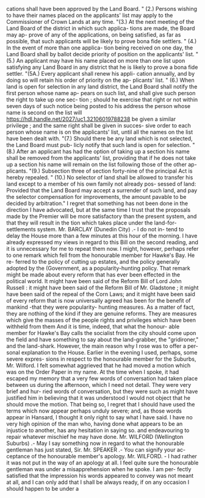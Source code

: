 cations shall have been approved by the Land Board. " (2.) Persons wishing to have their names placed on the applicants' list may apply to the Commissioner of Crown Lands at any time. "(3.) At the next meeting of the Land Board of the district in which such applica- tions are made, the Board may ap- prove of any of the applications, on being satisfied, as far as possible, that such applicants will be likely to prove bona fide settlers. " (4.) In the event of more than one applica- tion being received on one day, the Land Board shall by ballot decide priority of position on the applicants' list. " (5.) An applicant may have his name placed on more than one list upon satisfying any Land Board in any district that he is likely to prove a bona fide settler. "(5A.) Every applicant shall renew his appli- cation annually, and by doing so will retain his order of priority on the ap- plicants' list. " (6.) When land is open for selection in any land district, the Land Board shall notify the first person whose name ap- pears on such list, and shall give such person the right to take up one sec- tion ; should he exercise that right or not within seven days of such notice being posted to his address the person whose name is second on the list will https://hdl.handle.net/2027/uc1.32106019788238 be given a similar privilege ; and the same right shall be given in succes- sive order to each person whose name is on the applicants' list, until all the names on the list have been dealt with. "(7.) Should there be any land which is not selected, the Land Board must pub- licly notify that such land is open for selection. " (8.) After an applicant has had the option of taking up a section his name shall be removed from the applicants' list, providing that if he does not take up a section his name will remain on the list following those of the other ap- plicants. "(9.) Subsection three of section forty-nine of the principal Act is hereby repealed. " (10.) No selector of land shall be allowed to transfer his land except to a member of his own family not already pos- sessed of land: Provided that the Land Board may accept a surrender of such land, and pay the selector compensation for improvements, the amount pavable to be decided by arbitration." I regret that something has not been done in the direction I have advocated, but at the same time I trust that the proposals made by the Premier will be more satisfactory than the present system, and that they will result in the tion which takes place under the land-for- settlements system. Mr. BARCLAY (Dunedin City) .- I do not in- tend to delay the House more than a few minutes at this hour of the morning. I have already expressed my views in regard to this Bill on the second reading, and it is unnecessary for me to repeat them now. I might, however, perhaps refer to one remark which fell from the honourable member for Hawke's Bay. He re- ferred to the policy of cutting up estates, and the policy generally adopted by the (Government, as a popularity-hunting policy. That remark might be made about every reform that has ever been effected in the political world. It might have been said of the Reform Bill of Lord John Russell : it might have been said of the Reform Bill of Mr. Gladstone ; it might have been said of the repeal of the Corn Laws; and it might have been said of every reform that is now universally agreed has been for the benefit of mankind -that they were popularity- hunting measures. As a matter of fact, they are nothing of the kind if they are genuine reforms. They are measures which give the masses of the people rights and privileges which have been withheld from them And it is time, indeed, that what the honour- able member for Hawke's Bay calls the socialist from the city should come upon the field and have something to say about the land-grabber, the "gridironer," and the land-shark. However, the main reason why I rose was to offer a per- sonal explanation to the House. Earlier in the evening I used, perhaps, some severe expres- sions in respect to the honourable member for the Suburbs, Mr. Wilford. I felt somewhat aggrieved that he had moved a motion which was on the Order Paper in my name. At the time when I spoke, it had escaped my memory that a very few words of conversation had taken place between us during the afternoon, which I need not detail. They were very brief and hur- ried words of conversation, but they were such as might have justified him in believing that it was understood I would not object that he should move the motion. That being so, I regret that I should have used the terms which now appear perhaps unduly severe; and, as those words appear in Hansard, I thought it only right to say what I have said. I have no very high opinion of the man who, having done what appears to be an injustice to another, has any hesitation in saying so. and endeavouring to repair whatever mischief he may have done. Mr. WILFORD (Wellington Suburbs) .- May I say something now in regard to what the honourable gentleman has just stated, Sir. Mr. SPEAKER .- You can signify your ac- ceptance of the honourable member's apology. Mr. WILFORD. - I had rather it was not put in the way of an apology at all. I feel quite sure the honourable gentleman was under a misapprehension when he spoke. I am per- fectly satisfied that the impression his words appeared to convey was not meant at all, and I can only add that I shall be always ready, if on any occasion I should happen to be under a 